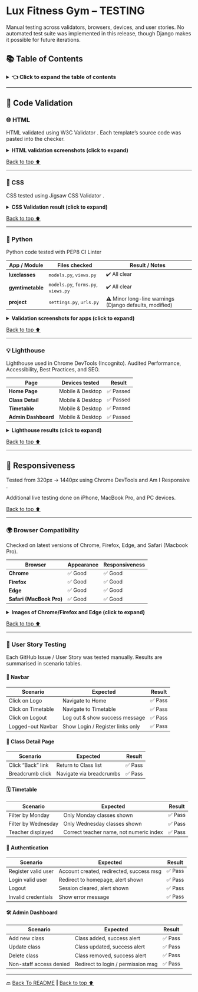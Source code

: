 # Lux Fitness Gym – TESTING

Manual testing across validators, browsers, devices, and user stories.
No automated test suite was implemented in this release, though Django makes it possible for future iterations.

## 📚 Table of Contents

<details> <summary><strong><span style="font-size: 1.05em;">👈 Click to expand the table of contents</span></strong></summary>

- [🧾 Code Validation](#code-validation)

- [🌐 HTML](#html)

- [🎨 CSS](#css)

- [🐍 Python](#python)

- [💡 Lighthouse](#lighthouse)

- [📱 Responsiveness](#responsiveness)

- [🌍 Browser Compatibility](#browser-compatibility)

- [👥 User Story Testing](#user-story-testing)

</details>

---

## 🧾 Code Validation

### 🌐 HTML

HTML validated using W3C Validator
. Each template’s source code was pasted into the checker.

<details> <summary><strong>HTML validation screenshots (click to expand)</strong></summary>

**Home Page**

![Home Page Results](static/images/readme/wc3-home.png)

**Class Detail**

![Detail Class Page Result](static/images/readme/w3c-detail.png)

**Timetable**

![User's Timetable page Results](static/images/readme/w3c-timetable.png)

**Admin Dashboard**

![Admin Page Results](static/images/readme/w3c-admin.png)

</details>

[Back to top ⬆️](#lux-fitness-gym)

---

### 🎨 CSS

CSS tested using Jigsaw CSS Validator
.

<details> <summary><strong>CSS Validation result (click to expand)</strong></summary>

**styles.css**

![styles.css](static/images/readme/css-validator.png)

</details>

[Back to top ⬆️](#lux-fitness-gym)

---

### 🐍 Python

Python code tested with PEP8 CI Linter

| App / Module     | Files checked                       | Result / Notes                                          |
| ---------------- | ----------------------------------- | ------------------------------------------------------- |
| **luxclasses**   | `models.py`, `views.py`             | ✔️ All clear                                            |
| **gymtimetable** | `models.py`, `forms.py`, `views.py` | ✔️ All clear                                            |
| **project**      | `settings.py`, `urls.py`            | ⚠️ Minor long-line warnings (Django defaults, modified) |

<details> <summary><strong>Validation screenshots for apps (click to expand)</strong></summary>

**App Luxclasses - Model**
![Luxclasses Model](static/images/readme/model-fitnessClasses-linter.png)

**App Luxclasses - View**

![Luxclasses Model](static/images/readme/view-fitnessClasses-lint.png)

**App Gymtimetable - Model**

![Gymtimetable Model](static/images/readme/model-scheduledclass-linter.png)

**App Gymtimetable - View**

![Gymtimetable Model](static/images/readme/view-gymtimatable-linter.png)

</details>

[Back to top ⬆️](#lux-fitness-gym)

---

### 💡 Lighthouse

Lighthouse
used in Chrome DevTools (Incognito). Audited Performance, Accessibility, Best Practices, and SEO.

| Page                | Devices tested   | Result    |
| ------------------- | ---------------- | --------- |
| **Home Page**       | Mobile & Desktop | ✅ Passed |
| **Class Detail**    | Mobile & Desktop | ✅ Passed |
| **Timetable**       | Mobile & Desktop | ✅ Passed |
| **Admin Dashboard** | Mobile & Desktop | ✅ Passed |

<details> <summary><strong>Lighthouse results (click to expand)</strong></summary>

### Home Page

**Mobile Home Page**

![Mobile Home Page](static/images/readme/mobile-home-lighthouse.png)

**Desktop Home Page**

![Mobile Home Page](static/images/readme/desktop-home-lighthouse.png)

### Detail Class

**Mobile Detail Class Page**

![Detail Class Page](static/images/readme/zumba-mobile-lighthouse.png)

**Desktop Detail Class Page**

![Detail Class Page](static/images/readme/mobile-home-lighthouse.png)

### Timetable

**Mobile Timetable Page**

![Gym Timetable](static/images/readme/gymtimetable-mobile-lighthouse.png)

**Desktop Timetable Page**

![Gym Timetable](static/images/readme/gymtimetable-desktop-lighthouse.png)

### Admin Dashboard

**Mobile Admin Page**

![Admin Page](static/images/readme/admin-mobile-lighthouse.png)

**Desktop Admin Page**

![Mobile Home Page](static/images/readme/admin-desktop-lighthouse.png)

</details>

[Back to top ⬆️](#lux-fitness-gym)

---

## 📱 Responsiveness

Tested from 320px → 1440px using Chrome DevTools and Am I Responsive
.

Additional live testing done on iPhone, MacBook Pro, and PC devices.

[Back to top ⬆️](#lux-fitness-gym)

---

### 🌍 Browser Compatibility

Checked on latest versions of Chrome, Firefox, Edge, and Safari (Macbook Pro).

| Browser                  | Appearance | Responsiveness |
| ------------------------ | ---------- | -------------- |
| **Chrome**               | ✅ Good    | ✅ Good        |
| **Firefox**              | ✅ Good    | ✅ Good        |
| **Edge**                 | ✅ Good    | ✅ Good        |
| **Safari (MacBook Pro)** | ✅ Good    | ✅ Good        |

<details> <summary><strong>Images of Chrome/Firefox and Edge (click to expand)</strong></summary>

**Chrome**

<p align="center"><img src="static/images/readme/chrome.png" alt="Wireframe – Home" width="600"></p>

**Firefox**

<p align="center"><img src="static/images/readme/firefox.png" alt="Wireframe – Home" width="600"></p>

**Edge**

<p align="center"><img src="static/images/readme/edge.png" alt="Wireframe – Home" width="600"></p>

</details>

[Back to top ⬆️](#lux-fitness-gym)

---

### 👥 User Story Testing

Each GitHub Issue / User Story was tested manually. Results are summarised in scenario tables.

#### 🧭 Navbar

| Scenario           | Expected                         | Result  |
| ------------------ | -------------------------------- | ------- |
| Click on Logo      | Navigate to Home                 | ✅ Pass |
| Click on Timetable | Navigate to Timetable            | ✅ Pass |
| Click on Logout    | Log out & show success message   | ✅ Pass |
| Logged-out Navbar  | Show Login / Register links only | ✅ Pass |

#### 📄 Class Detail Page

| Scenario          | Expected                 | Result  |
| ----------------- | ------------------------ | ------- |
| Click “Back” link | Return to Class list     | ✅ Pass |
| Breadcrumb click  | Navigate via breadcrumbs | ✅ Pass |

#### 🗓️ Timetable

| Scenario            | Expected                                | Result  |
| ------------------- | --------------------------------------- | ------- |
| Filter by Monday    | Only Monday classes shown               | ✅ Pass |
| Filter by Wednesday | Only Wednesday classes shown            | ✅ Pass |
| Teacher displayed   | Correct teacher name, not numeric index | ✅ Pass |

#### 🔐 Authentication

| Scenario            | Expected                                 | Result  |
| ------------------- | ---------------------------------------- | ------- |
| Register valid user | Account created, redirected, success msg | ✅ Pass |
| Login valid user    | Redirect to homepage, alert shown        | ✅ Pass |
| Logout              | Session cleared, alert shown             | ✅ Pass |
| Invalid credentials | Show error message                       | ✅ Pass |

#### 🛠️ Admin Dashboard

| Scenario                | Expected                           | Result  |
| ----------------------- | ---------------------------------- | ------- |
| Add new class           | Class added, success alert         | ✅ Pass |
| Update class            | Class updated, success alert       | ✅ Pass |
| Delete class            | Class removed, success alert       | ✅ Pass |
| Non-staff access denied | Redirect to login / permission msg | ✅ Pass |

---

🔙 [Back To README](./README.md) **|** [Back to top ⬆️](#lux-fitness-gym)
